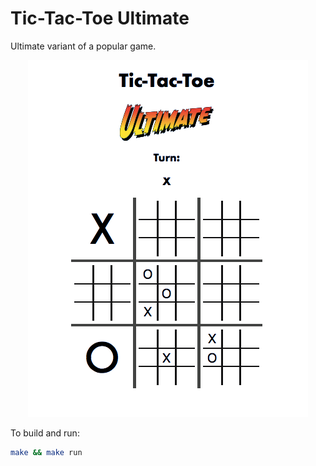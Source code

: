 # Tic-Tac-Toe Ultimate

Ultimate variant of a popular game.

<p align="center">
  <img src="https://github.com/WhoMeNope/Tic-Tac-Toe-Ultimate/blob/master/screenshot.png" alt="screenshot" />
</p>

To build and run:
```bash
make && make run
```
